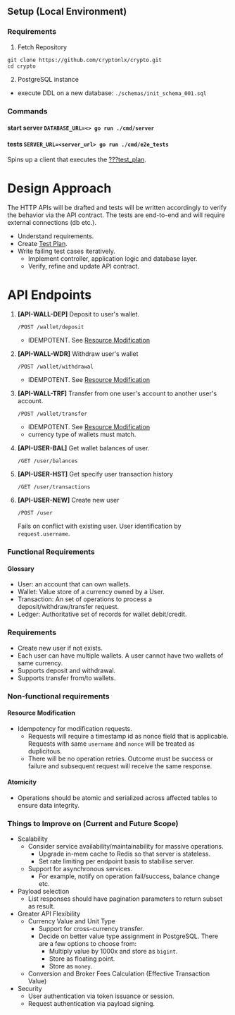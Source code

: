 
## Setup (Local Environment)

### Requirements

1. Fetch Repository
``` /bin/sh
git clone https://github.com/cryptonlx/crypto.git
cd crypto
```

2. PostgreSQL instance
- execute DDL on a new database: `./schemas/init_schema_001.sql`

### Commands

#### start server `DATABASE_URL=<> go run ./cmd/server`
#### tests `SERVER_URL=<server_url> go run ./cmd/e2e_tests`
Spins up a client that executes the [???test_plan](???).

# Design Approach

The HTTP APIs will be drafted and tests will be written accordingly to verify the behavior via the API contract.
The tests are end-to-end and will require external connections (db etc.).

- Understand requirements.
- Create [Test Plan](./test_plan.md).
- Write failing test cases iteratively.
  - Implement controller, application logic and database layer.
  - Verify, refine and update API contract.

# API Endpoints
1. **[API-WALL-DEP]** Deposit to user's wallet.

    `/POST /wallet/deposit`

    - IDEMPOTENT. See [Resource Modification](#resource-modification)
2. **[API-WALL-WDR]** Withdraw user's wallet

    `/POST /wallet/withdrawal`

    - IDEMPOTENT. See [Resource Modification](#resource-modification)
3. **[API-WALL-TRF]** Transfer from one user's account to another user's account.

    `/POST /wallet/transfer`

    - IDEMPOTENT. See [Resource Modification](#resource-modification)
    - currency type of wallets must match.
4. **[API-USER-BAL]** Get wallet balances of user.

    `/GET /user/balances`

5. **[API-USER-HST]** Get specify user transaction history

    `/GET /user/transactions`

6. **[API-USER-NEW]** Create new user

   `/POST /user`

    Fails on conflict with existing user. User identification by `request.username`.

### Functional Requirements

#### Glossary

- User: an account that can own wallets.
- Wallet: Value store of a currency owned by a User.
- Transaction: An set of operations to process a deposit/withdraw/transfer request.
- Ledger: Authoritative set of records for wallet debit/credit.

### Requirements
- Create new user if not exists.
- Each user can have multiple wallets. A user cannot have two wallets of same currency.
- Supports deposit and withdrawal.
- Supports transfer from/to wallets.

### Non-functional requirements

#### Resource Modification
- Idempotency for modification requests.
  - Requests will require a timestamp id as nonce field that is applicable. Requests with same `username` and `nonce` will be treated as duplicitous.
  - There will be no operation retries. Outcome must be success or failure and subsequent request will receive the same response.

#### Atomicity
- Operations should be atomic and serialized across affected tables to ensure data integrity.

### Things to Improve on (Current and Future Scope)
- Scalability
  - Consider service availability/maintainability for massive operations.
    - Upgrade in-mem cache to Redis so that server is stateless.
    - Set rate limiting per endpoint basis to stabilise server.
  - Support for asynchronous services.
    - For example, notify on operation fail/success, balance change etc.
- Payload selection
  - List responses should have pagination parameters to return subset as result.
- Greater API Flexibility
  - Currency Value and Unit Type
    - Support for cross-currency transfer.
    - Decide on better value type assignment in PostgreSQL. There are a few options to choose from:
      - Multiply value by 1000x and store as `bigint`.
      - Store as floating point.
      - Store as `money`.
  - Conversion and Broker Fees Calculation (Effective Transaction Value)
- Security
  - User authentication via token issuance or session.
  - Request authentication via payload signing.